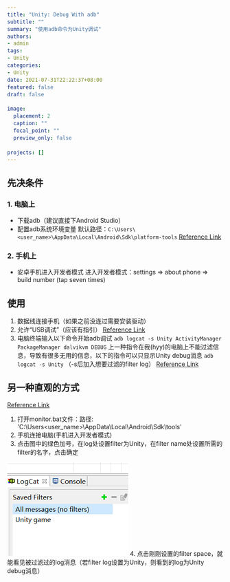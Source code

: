 ```yaml
---
title: "Unity: Debug With adb"
subtitle: ""
summary: "使用adb命令为Unity调试"
authors:
- admin
tags:
- Unity
categories:
- Unity
date: 2021-07-31T22:22:37+08:00
featured: false
draft: false

image:
  placement: 2
  caption: ""
  focal_point: ""
  preview_only: false

projects: []
---
```


## 先决条件
### 1. 电脑上
* 下载adb（建议直接下Android Studio）
* 配置adb系统环境变量
    默认路径：`C:\Users\<user_name>\AppData\Local\Android\Sdk\platform-tools`
    [Reference Link](https://www.jianshu.com/p/494216e613eb)

### 2. 手机上
* 安卓手机进入开发者模式
    进入开发者模式：settings => about phone => build number (tap seven times)

## 使用
1. 数据线连接手机（如果之前没连过需要安装驱动）
2. 允许“USB调试”（应该有指引）
   [Reference Link](https://www.embarcadero.com/starthere/xe5/mobdevsetup/android/en/enabling_usb_debugging_on_an_android_device.html)
3. 电脑终端输入以下命令开始adb调试
    `adb logcat -s Unity ActivityManager PackageManager dalvikvm DEBUG`
    上一种指令在我(hyy)的电脑上不能过滤信息，导致有很多无用的信息，以下的指令可以只显示Unity debug消息
    `adb logcat -s Unity` （-s后加入想要过滤的filter log）
    [Reference Link](https://answers.unity.com/questions/492681/how-to-use-adb-logcat.html)

## 另一种直观的方式
[Reference Link](https://www.youtube.com/watch?v=eI2GOuEMGfQ)
1. 打开monitor.bat文件：路径: 'C:\Users\<user_name>\AppData\Local\Android\Sdk\tools'
2. 手机连接电脑(手机进入开发者模式)
3. 点击图中的绿色加号，在log处设置filter为Unity，在filter name处设置所需的filter的名字，点击确定
    
![](1.png)
4. 点击刚刚设置的filter space，就能看见被过滤过的log消息（若filter log设置为Unity，则看到的log为Unity debug消息）
